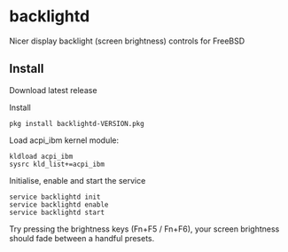 # backlightd

Nicer display backlight (screen brightness) controls for FreeBSD

## Install

Download latest release

Install

```console
pkg install backlightd-VERSION.pkg
```

Load acpi_ibm kernel module:

```console
kldload acpi_ibm
sysrc kld_list+=acpi_ibm
```

Initialise, enable and start the service

```console
service backlightd init
service backlightd enable
service backlightd start
```

Try pressing the brightness keys (Fn+F5 / Fn+F6), 
your screen brightness should fade 
between a handful presets.
